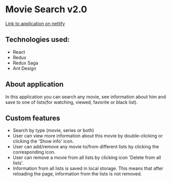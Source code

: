 # Movie Search v2.0

[Link to application on netlify](https://romanenkoandrew-movie-search-2.netlify.app)

## Technologies used:

- React
- Redux
- Redux Saga
- Ant Design

## About application

In this application you can search any movie, see information about him and save to one of lists(for watching, viewed, favorite or black list).

## Custom features

- Search by type (movie, series or both)
- User can view more information about this movie by double-clicking or clicking the 'Show info' icon.
- User can add/remove any movie to/from different lists by clicking the corresponding icon.
- User can remove a movie from all lists by clicking icon 'Delete from all lists'.
- Information from all lists is saved in local storage. This means that after reloading the page, information from the lists is not removed.
